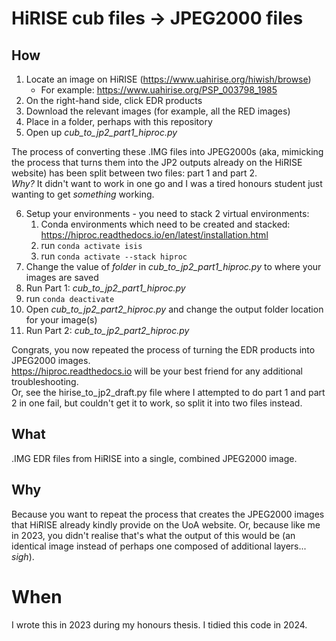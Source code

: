 # HiRISE cub files -> JPEG2000 files

## How  
1. Locate an image on HiRISE (https://www.uahirise.org/hiwish/browse)  
    * For example: https://www.uahirise.org/PSP_003798_1985  
2. On the right-hand side, click EDR products
3. Download the relevant images (for example, all the RED images)
4. Place in a folder, perhaps with this repository
5. Open up *cub_to_jp2_part1_hiproc.py*

The process of converting these .IMG files into JPEG2000s (aka, mimicking the process that turns them into the JP2 outputs already on the HiRISE website) has been split between two files: part 1 and part 2.  
*Why?* It didn't want to work in one go and I was a tired honours student just wanting to get *something* working.

6. Setup your environments - you need to stack 2 virtual environments:
    1. Conda environments which need to be created and stacked: https://hiproc.readthedocs.io/en/latest/installation.html
    2. run `conda activate isis`
    3. run `conda activate --stack hiproc`
6. Change the value of *folder* in *cub_to_jp2_part1_hiproc.py* to where your images are saved  
7. Run Part 1: *cub_to_jp2_part1_hiproc.py*
8. run `conda deactivate`  
9. Open *cub_to_jp2_part2_hiproc.py* and change the output folder location for your image(s)
10. Run Part 2: *cub_to_jp2_part2_hiproc.py*

Congrats, you now repeated the process of turning the EDR products into JPEG2000 images.  
https://hiproc.readthedocs.io will be your best friend for any additional troubleshooting.  
Or, see the hirise_to_jp2_draft.py file where I attempted to do part 1 and part 2 in one fail, but couldn't get it to work, so split it into two files instead. 

## What  
.IMG EDR files from HiRISE into a single, combined JPEG2000 image.

## Why  
Because you want to repeat the process that creates the JPEG2000 images that HiRISE already kindly provide on the UoA website. Or, because like me in 2023, you didn't realise that's what the output of this would be (an identical image instead of perhaps one composed of additional layers... *sigh*).

# When  
I wrote this in 2023 during my honours thesis. I tidied this code in 2024.
